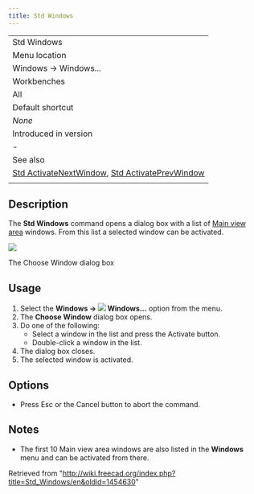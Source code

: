 ```yaml
---
title: Std Windows
---
```


|                                                                                                                                                        |
| ------------------------------------------------------------------------------------------------------------------------------------------------------ |
| Std Windows                                                                                                                                            |
| Menu location                                                                                                                                          |
| Windows → Windows...                                                                                                                                   |
| Workbenches                                                                                                                                            |
| All                                                                                                                                                    |
| Default shortcut                                                                                                                                       |
| _None_                                                                                                                                                 |
| Introduced in version                                                                                                                                  |
| -                                                                                                                                                      |
| See also                                                                                                                                               |
| [Std ActivateNextWindow](/Std_ActivateNextWindow "Std ActivateNextWindow"), [Std ActivatePrevWindow](/Std_ActivatePrevWindow "Std ActivatePrevWindow") |
|                                                                                                                                                        |

## Description

The **Std Windows** command opens a dialog box with a list of [Main view area](/Main_view_area "Main view area") windows. From this list a selected window can be activated.

![](/images/Std_Windows_dialog.png)

The Choose Window dialog box

## Usage

1. Select the **Windows → ![](/images/Std_Windows.svg) Windows...** option from the menu.
2. The **Choose Window** dialog box opens.
3. Do one of the following:
   - Select a window in the list and press the Activate button.
   - Double-click a window in the list.
4. The dialog box closes.
5. The selected window is activated.

## Options

- Press Esc or the Cancel button to abort the command.

## Notes

- The first 10 Main view area windows are also listed in the **Windows** menu and can be activated from there.

Retrieved from "<http://wiki.freecad.org/index.php?title=Std_Windows/en&oldid=1454630>"
